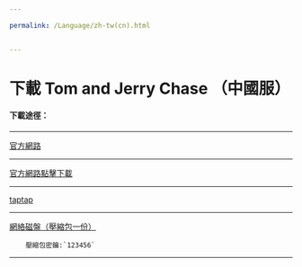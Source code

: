 ```yaml
---

permalink: /Language/zh-tw(cn).html


---
```

# 下載 Tom and Jerry Chase （中國服）

#### 下載途徑：
---

[官方網路](https://tom.163.com)
    
---

[官方網路點擊下載](https://adl.netease.com/d/g/tnj/c/gw?type=android)
    
---

[taptap](https://www.taptap.com/app/70882)
    
---

[網絡磁盤（壓縮包一份）](https://cloud.degoo.com/share/8AnEJCdiS4TFOj)
      
        壓縮包密鑰:`123456`
   
---
